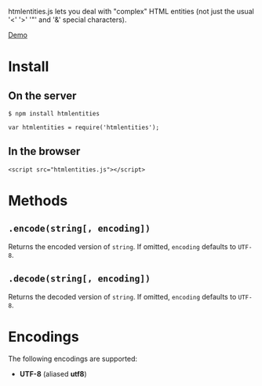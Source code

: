 htmlentities.js lets you deal with "complex" HTML entities (not just the usual '<' '>' '"' and '&' special characters).

[Demo](http://alexduloz.github.io/htmlentities/demo.html)

# Install

## On the server

`$ npm install htmlentities`

`var htmlentities = require('htmlentities');`

## In the browser

`<script src="htmlentities.js"></script>`

# Methods

## `.encode(string[, encoding])`

Returns the encoded version of `string`. If omitted, `encoding` defaults to `UTF-8`.


## `.decode(string[, encoding])`

Returns the decoded version of `string`. If omitted, `encoding` defaults to `UTF-8`.

# Encodings

The following encodings are supported:

* __UTF-8__ (aliased __utf8__)

